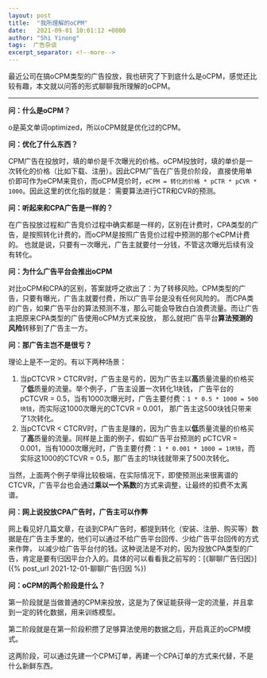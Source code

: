 ```yaml
---
layout: post 
title:  "我所理解的oCPM"
date:   2021-09-01 10:01:12 +0800 
author: "Shi Yinong"
tags:  广告杂谈
excerpt_separator: <!--more-->
---
```

最近公司在搞oCPM类型的广告投放，我也研究了下到底什么是oCPM，感觉还比较有趣，本文就以问答的形式聊聊我所理解的oCPM。
<!--more-->

___

**问：什么是oCPM？**

o是英文单词optimized，所以oCPM就是优化过的CPM。

**问：优化了什么东西？**

CPM广告在投放时，填的单价是千次曝光的价格。oCPM投放时，填的单价是一次转化的价格（比如下载、注册）。因此CPM广告在广告竞价阶段，
直接使用单价即可作为eCPM来竞价，而oCPM竞价时，```eCPM = 转化的价格 * pCTR * pCVR * 1000```。因此这里的优化指的就是：
需要算法进行CTR和CVR的预测。

**问：听起来和CPA广告是一样的？**

在广告投放过程和广告竞价过程中确实都是一样的，区别在计费时，CPA类型的广告，是按照转化计费的，而oCPM是按照广告竞价过程中预测的那个eCPM计费的。
也就是说，只要有一次曝光，广告主就要付一分钱，不管这次曝光后续有没有转化。

**问：为什么广告平台会推出oCPM**

对比oCPM和CPA的区别，答案就呼之欲出了：为了转移风险。CPM类型的广告，只要有曝光，广告主就要付费，所以广告平台是没有任何风险的。
而CPA类的广告，如果广告平台的算法预测不准，那么可能会导致白白浪费流量。而让广告主把原来CPA类型的广告使用oCPM方式来投放，
那么就把广告平台**算法预测的风险**转移到了广告主一方。

**问：那广告主岂不是很亏？**

理论上是不一定的。有以下两种场景：
1. 当pCTCVR > CTCRV时，广告主是亏的，因为广告主以**高**质量流量的价格买了**低**质量的流量。举个例子，广告主设置一次转化1块钱，
广告平台的pCTCVR = 0.5，当有1000次曝光时，广告主要付费：`1 * 0.5 * 1000 = 500块钱`，而实际这1000次曝光的CTCVR = 0.001，
那广告主这500块钱只带来了1次转化。
2. 当pCTCVR < CTCRV时，广告主是赚的，因为广告主以**低**质量流量的价格买了**高**质量的流量。同样是上面的例子，假如广告平台预测的
pCTCVR = 0.001，当有1000次曝光时，广告主要付费：`1 * 0.001 * 1000 = 1块钱`，而实际这1000的CTCVR = 0.5，那广告主的1块钱就带来了500次转化。

当然，上面两个例子举得比较极端，在实际情况下，即使预测出来很离谱的CTCVR，广告平台也会通过**乘以一个系数**的方式来调整，让最终的扣费不太离谱。

**问：网上说投放CPA广告时，广告主可以作弊**

网上看见好几篇文章，在谈到CPA广告时，都提到转化（安装、注册、购买等）数据是在广告主手里的，他们可以通过不给广告平台回传、少给广告平台回传的方式来作弊，
以减少给广告平台付的钱。这种说法是不对的，因为投放CPA类型的广告，肯定是要有归因平台介入的。具体的可以看看我之前写的：[《聊聊广告归因》]({% post_url 2021-12-01-聊聊广告归因 %})

**问：oCPM的两个阶段是什么？**

第一阶段就是当做普通的CPM来投放，这是为了保证能获得一定的流量，并且拿到一定的转化数据，用来训练模型。

第二阶段就是在第一阶段积攒了足够算法使用的数据之后，开启真正的oCPM模式。

这两阶段，可以通过先建一个CPM订单，再建一个CPA订单的方式来代替，不是什么新鲜东西。
